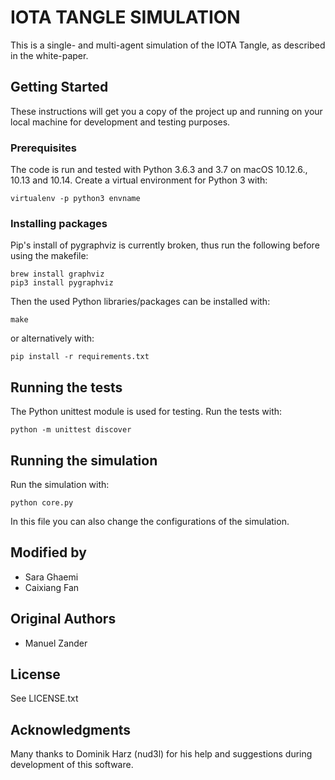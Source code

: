 # IOTA TANGLE SIMULATION

This is a single- and multi-agent simulation of the IOTA Tangle, as described in the white-paper.

## Getting Started

These instructions will get you a copy of the project up and running on your local machine for development and testing purposes.

### Prerequisites

The code is run and tested with Python 3.6.3 and 3.7 on macOS 10.12.6., 10.13 and 10.14.
Create a virtual environment for Python 3 with:

```
virtualenv -p python3 envname
```

### Installing packages

Pip's install of pygraphviz is currently broken, thus run the following before using the makefile:

```
brew install graphviz
pip3 install pygraphviz
```

Then the used Python libraries/packages can be installed with:

```
make
```

or alternatively with:

```
pip install -r requirements.txt
```

## Running the tests

The Python unittest module is used for testing.
Run the tests with:

```
python -m unittest discover
```

## Running the simulation

Run the simulation with:

```
python core.py
```

In this file you can also change the configurations of the simulation.

## Modified by

* Sara Ghaemi
* Caixiang Fan

## Original Authors

* Manuel Zander

## License

See LICENSE.txt

## Acknowledgments

Many thanks to Dominik Harz (nud3l) for his help and suggestions during development of this software.

